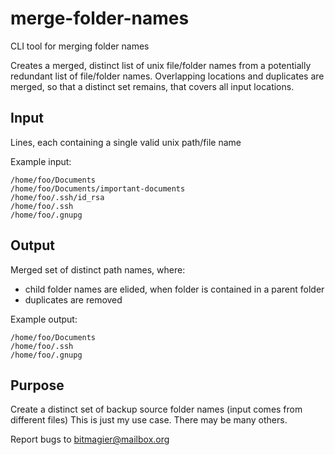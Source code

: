 # merge-folder-names

CLI tool for merging folder names

Creates a merged, distinct list of unix file/folder names from a potentially redundant list of file/folder names.
Overlapping locations and duplicates are merged, so that a distinct set remains, that covers all input locations.

## Input

Lines, each containing a single valid unix path/file name

Example input:
```
/home/foo/Documents
/home/foo/Documents/important-documents
/home/foo/.ssh/id_rsa
/home/foo/.ssh
/home/foo/.gnupg
```

## Output

Merged set of distinct path names, where:
- child folder names are elided, when folder is contained in a parent folder
- duplicates are removed

Example output:
```
/home/foo/Documents
/home/foo/.ssh
/home/foo/.gnupg
```

## Purpose

Create a distinct set of backup source folder names (input comes from different files)
This is just my use case. There may be many others.

Report bugs to bitmagier@mailbox.org
